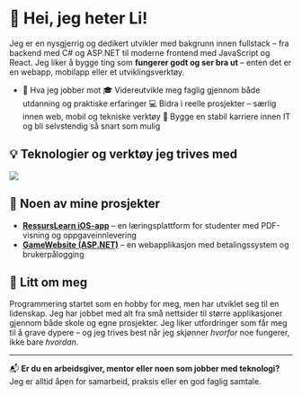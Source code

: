 # 👋 Hei, jeg heter Li!

Jeg er en nysgjerrig og dedikert utvikler med bakgrunn innen fullstack – fra backend med C# og ASP.NET til moderne frontend med JavaScript og React. 
Jeg liker å bygge ting som **fungerer godt og ser bra ut** – enten det er en webapp, mobilapp eller et utviklingsverktøy.

- 🎯 Hva jeg jobber mot
🎓 Videreutvikle meg faglig gjennom både utdanning og praktiske erfaringer
💻 Bidra i reelle prosjekter – særlig innen web, mobil og tekniske verktøy
🚀 Bygge en stabil karriere innen IT og bli selvstendig så snart som mulig

## 💡 Teknologier og verktøy jeg trives med
<p align="left">
  <img src="https://skillicons.dev/icons?i=js,ts,html,css,react,dotnet,cs,androidstudio,vscode,github,git" />
</p>

## 📌 Noen av mine prosjekter
- **[RessursLearn iOS-app](#)** – en læringsplattform for studenter med PDF-visning og oppgaveinnlevering
- **[GameWebsite (ASP.NET)](#)** – en webapplikasjon med betalingssystem og brukerpålogging

## 🧠 Litt om meg
Programmering startet som en hobby for meg, men har utviklet seg til en lidenskap. Jeg har jobbet med alt fra små nettsider til større applikasjoner gjennom både skole og egne prosjekter.
Jeg liker utfordringer som får meg til å grave dypere – og jeg trives best når jeg skjønner *hvorfor* noe fungerer, ikke bare *hvordan*.

---

📬 **Er du en arbeidsgiver, mentor eller noen som jobber med teknologi?**  
Jeg er alltid åpen for samarbeid, praksis eller en god faglig samtale.  
